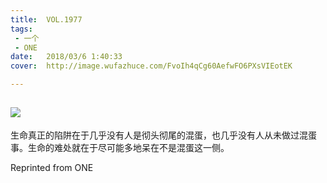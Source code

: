 ```yaml
---
title:	VOL.1977
tags:
 - 一个
 - ONE
date:	2018/03/6 1:40:33
cover:	http://image.wufazhuce.com/FvoIh4qCg60AefwFO6PXsVIEotEK

---
```

![](http://image.wufazhuce.com/FvoIh4qCg60AefwFO6PXsVIEotEK)
---

生命真正的陷阱在于几乎没有人是彻头彻尾的混蛋，也几乎没有人从未做过混蛋事。生命的难处就在于尽可能多地呆在不是混蛋这一侧。
 
Reprinted from ONE
